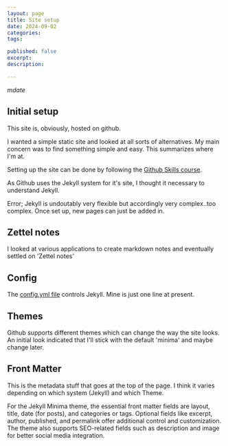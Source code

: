 ```yaml
---
layout: page
title: Site setup
date: 2024-09-02
categories:
tags:

published: false
excerpt:
description:

---
```

${mdate}$

## Initial setup

This site is, obviously, hosted on github. 

I wanted a simple static site and looked at all sorts of alternatives. My main concern was to find something simple and easy. This summarizes where I'm at.

Setting up the site can be done by following the [Github Skills course](https://github.com/skills/github-pages).

As Github uses the Jekyll system for it's site, I thought it necessary to understand Jekyll.

Error; Jekyll is undoutably very flexible but accordingly very complex..too complex. Once set up, new pages can just be added in. 

## Zettel notes

I looked at various applications to create markdown notes and eventually settled on 'Zettel notes'



## Config

The [config.yml file](https://github.com/bryansplace/bryansplace.github.io/blob/main/_config.yml)  controls Jekyll. Mine is just  one line at present.

## Themes

Github supports different themes which can change the way the site looks. An initial look indicated that I'll stick with the default 'minima' and maybe change later.



## Front Matter

This is the metadata stuff that goes at the top of the page. I think it varies depending on which system (Jekyll) and which Theme.

For the Jekyll Minima theme, the essential front matter fields are layout, title, date (for posts), and categories or tags. Optional fields like excerpt, author, published, and permalink offer additional control and customization. The theme also supports SEO-related fields such as description and image for better social media integration.






